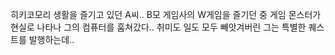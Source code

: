 히키코모리 생활을 즐기고 있던 A씨.. B모 게임사의 W게임을 즐기던 중 게임 몬스터가 현실로 나타나 그의 컴퓨터를 훔쳐갔다.. 취미도 일도 모두 빼앗겨버린 그는 특별한 퀘스트를 발행하는데..

